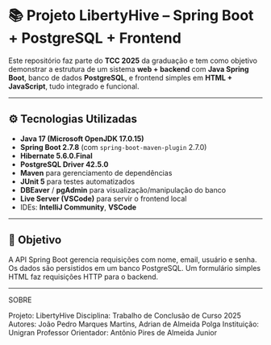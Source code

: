 # 📚 Projeto LibertyHive – Spring Boot + PostgreSQL + Frontend

Este repositório faz parte do **TCC 2025** da graduação e tem como objetivo demonstrar a estrutura de um sistema **web + backend** com **Java Spring Boot**, banco de dados **PostgreSQL**, e frontend simples em **HTML + JavaScript**, tudo integrado e funcional.

---

## ⚙️ Tecnologias Utilizadas

- **Java 17 (Microsoft OpenJDK 17.0.15)**
- **Spring Boot 2.7.8** (com `spring-boot-maven-plugin` 2.7.0)
- **Hibernate 5.6.0.Final**
- **PostgreSQL Driver 42.5.0**
- **Maven** para gerenciamento de dependências
- **JUnit 5** para testes automatizados
- **DBEaver** / **pgAdmin** para visualização/manipulação do banco
- **Live Server (VSCode)** para servir o frontend local
- IDEs: **IntelliJ Community**, **VSCode**

---

## 📌 Objetivo

A API Spring Boot gerencia requisições com nome, email, usuário e senha. Os dados são persistidos em um banco PostgreSQL. Um formulário simples HTML faz requisições HTTP para o backend.

---

SOBRE

Projeto: LibertyHive
Disciplina: Trabalho de Conclusão de Curso 2025
Autores: João Pedro Marques Martins, Adrian de Almeida Polga
Instituição: Unigran
Professor Orientador: Antônio Pires de Almeida Junior

